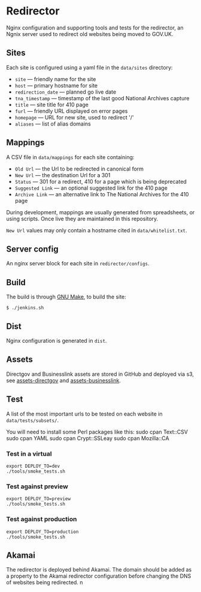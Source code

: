 # Redirector

Nginx configuration and supporting tools and tests for the redirector, an Ngnix server used to redirect old websites being moved to GOV.UK.

## Sites

Each site is configured using a yaml file in the `data/sites` directory:

* `site` — friendly name for the site
* `host` — primary hostname for site
* `redirection_date` — planned go live date
* `tna_timestamp` — timestamp of the last good National Archives capture
* `title` — site title for 410 page
* `furl` — friendly URL displayed on error pages
* `homepage` — URL for new site, used to redirect '/'
* `aliases` — list of alias domains

## Mappings

A CSV file in `data/mappings` for each site containing:

* `Old Url` — the Url to be redirected in canonical form
* `New Url` — the destination Url for a 301
* `Status` — 301 for a redirect, 410 for a page which is being deprecated
* `Suggested Link` — an optional suggested link for the 410 page
* `Archive Link` — an alternative link to The National Archives for the 410 page

During development, mappings are usually generated from spreadsheets, or using scripts.
Once live they are maintained in this repository.

`New Url` values may only contain a hostname cited in `data/whitelist.txt`.

## Server config

An nginx server block for each site in `redirector/configs`.

## Build

The build is through [GNU Make](http://www.gnu.org/software/make/), to build the site:

    $ ./jenkins.sh

## Dist

Nginx configuration is generated in `dist`.


## Assets

Directgov and Businesslink assets are stored in GitHub and deployed via s3,  see [assets-directgov](https://github.com/alphagov/assets-directgov) and [assets-businesslink](https://github.com/alphagov/assets-businesslink).

## Test

A list of the most important urls to be tested on each website in `data/tests/subsets/`.

You will need to install some Perl packages like this:
    sudo cpan Text::CSV
    sudo cpan YAML
    sudo cpan Crypt::SSLeay
    sudo cpan Mozilla::CA

### Test in a virtual

    export DEPLOY_TO=dev
    ./tools/smoke_tests.sh

### Test against preview

    export DEPLOY_TO=preview
    ./tools/smoke_tests.sh

### Test against production

    export DEPLOY_TO=production
    ./tools/smoke_tests.sh

## Akamai

The redirector is deployed behind Akamai. The domain should be added as a property to the Akamai redirector configuration before changing the DNS of websites being redirected.
n
